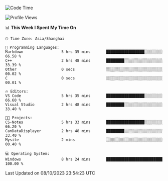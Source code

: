 <!--START_SECTION:waka-->
![Code Time](http://img.shields.io/badge/Code%20Time-1%2C281%20hrs%2023%20mins-blue)

![Profile Views](http://img.shields.io/badge/Profile%20Views-1-blue)

📊 **This Week I Spent My Time On** 

```text
🕑︎ Time Zone: Asia/Shanghai

💬 Programming Languages: 
Markdown                 5 hrs 35 mins       █████████████████░░░░░░░░   66.58 % 
C++                      2 hrs 48 mins       ████████░░░░░░░░░░░░░░░░░   33.39 % 
Other                    0 secs              ░░░░░░░░░░░░░░░░░░░░░░░░░   00.02 % 
C                        0 secs              ░░░░░░░░░░░░░░░░░░░░░░░░░   00.01 % 

🔥 Editors: 
VS Code                  5 hrs 35 mins       █████████████████░░░░░░░░   66.60 % 
Visual Studio            2 hrs 48 mins       ████████░░░░░░░░░░░░░░░░░   33.40 % 

🐱‍💻 Projects: 
CS-Notes                 5 hrs 33 mins       █████████████████░░░░░░░░   66.20 % 
CanDataDisplayer         2 hrs 48 mins       ████████░░░░░░░░░░░░░░░░░   33.40 % 
Mysite                   2 mins              ░░░░░░░░░░░░░░░░░░░░░░░░░   00.40 % 

💻 Operating System: 
Windows                  8 hrs 24 mins       █████████████████████████   100.00 % 
```


 Last Updated on 08/10/2023 23:54:23 UTC
<!--END_SECTION:waka-->